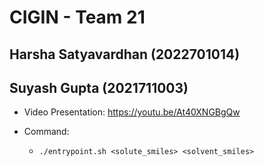 # CIGIN - Team 21

## Harsha Satyavardhan (2022701014)
## Suyash Gupta (2021711003)

- Video Presentation: https://youtu.be/At40XNGBgQw

- Command:
    - `./entrypoint.sh <solute_smiles> <solvent_smiles>`
